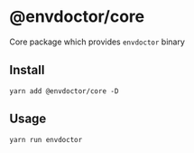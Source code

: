 # @envdoctor/core

Core package which provides `envdoctor` binary

## Install

`yarn add @envdoctor/core -D`

## Usage

`yarn run envdoctor`
